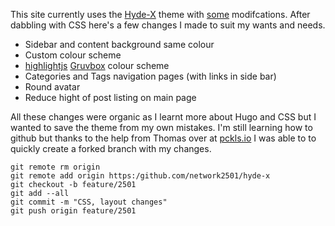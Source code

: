 This site currently uses the [Hyde-X][3] theme with [some][4] modifcations. After dabbling with CSS here's a few changes I made to suit my wants and needs.

* Sidebar and content background same colour
* Custom colour scheme
* [highlightjs][5] [Gruvbox][6] colour scheme
* Categories and Tags navigation pages (with links in side bar)
* Round avatar
* Reduce hight of post listing on main page

All these changes were organic as I learnt more about Hugo and CSS but I wanted to save the theme from my own mistakes. I'm still learning how to github but thanks to the help from Thomas over at [pckls.io][7] I was able to to quickly create a forked branch with my changes.
    
    
    git remote rm origin
    git remote add origin https:/github.com/network2501/hyde-x
    git checkout -b feature/2501
    git add --all
    git commit -m "CSS, layout changes"
    git push origin feature/2501
    

[3]: https://github.com/zyro/hyde-x
[4]: https://github.com/network2501/hyde-x/tree/feature/2501
[5]: https://highlightjs.org
[6]: https://github.com/morhetz/gruvbox
[7]: https://www.pckls.io/
